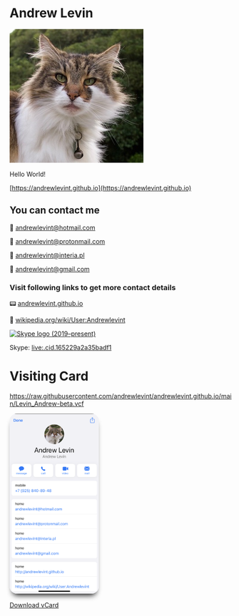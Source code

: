 # Andrew Levin

![Andrew Levin](/cat-300x300.jpg)

Hello World!


[https://andrewlevint.github.io](https://andrewlevint.github.io)




## You can contact me

📧 [andrewlevint@hotmail.com](mailto:andrewlevint@hotmail.com)

📧 [andrewlevint@protonmail.com](mailto:andrewlevint@protonmail.com)

📧 [andrewlevint@interia.pl](mailto:andrewlevint@interia.pl)

📧 [andrewlevint@gmail.com](mailto:andrewlevint@gmail.com)



### Visit following links to get more contact details


📟 [andrewlevint.github.io]( https://andrewlevint.github.io/)


🔮 [wikipedia.org/wiki/User:Andrewlevint](https://en.wikipedia.org/wiki/User:Andrewlevint)



<a title="Skype Technologies, Public domain, via Wikimedia Commons" href="https://commons.wikimedia.org/wiki/File:Skype_logo_(2019%E2%80%93present).svg"><img width="32" alt="Skype logo (2019–present)" src="https://upload.wikimedia.org/wikipedia/commons/thumb/6/60/Skype_logo_%282019%E2%80%93present%29.svg/32px-Skype_logo_%282019%E2%80%93present%29.svg.png"></a>

Skype: [live:.cid.165229a2a35badf1](https://join.skype.com/invite/KdXPOEhFGPHe)












# Visiting Card

https://raw.githubusercontent.com/andrewlevint/andrewlevint.github.io/main/Levin_Andrew-beta.vcf

<a style="" src="https://raw.githubusercontent.com/andrewlevint/andrewlevint.github.io/main/Levin_Andrew-beta.vcf">
  <img src="/visiting-card-preview-beta.png" alt="visiting-card-preview-beta" style="width:200px;
                                                                                     border-radius: 1rem;
                                                                                     -webkit-box-shadow: 0px 10px 13px -7px #000000, 9px 45px 0px 0px rgba(0,0,0,0);
                                                                                     box-shadow: 0px 10px 13px -7px #000000, 9px 45px 0px 0px rgba(0,0,0,0);">
</a>


<a class="btn btn-success" href="https://raw.githubusercontent.com/andrewlevint/andrewlevint.github.io/main/Levin_Andrew-beta.vcf"
   role="button">Download vCard</a>







